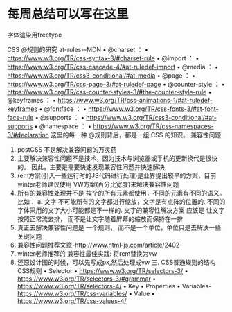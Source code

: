 # 每周总结可以写在这里
字体渲染用freetype

CSS @规则的研究
at-rules--MDN
• @charset ：
• https://www.w3.org/TR/css-syntax-3/#charset-rule
• @import ：
• https://www.w3.org/TR/css-cascade-4/#at-ruledef-import
• @media ：
• https://www.w3.org/TR/css3-conditional/#at-media
• @page ：
• https://www.w3.org/TR/css-page-3/#at-ruledef-page
• @counter-style ：
• https://www.w3.org/TR/css-counter-styles-3/#the-counter-style-rule
• @keyframes ：
• https://www.w3.org/TR/css-animations-1/#at-ruledef-keyframes
• @fontface ：
• https://www.w3.org/TR/css-fonts-3/#at-font-face-rule
• @supports ：
• https://www.w3.org/TR/css3-conditional/#at-supports
• @namespace ：
• https://www.w3.org/TR/css-namespaces-3/#declaration
这里的每一种 @规则背后，都是一组 CSS 的知识。
兼容性问题
1. postCSS   不是解决兼容问题的万灵药
2. 主要解决兼容性问题不是技术，因为技术与浏览器或手机的更新换代是很快的。  因此，主要是需要快速发现兼容性问题并快速解决
3. rem方案(引入一些运行时的JS代码进行处理)是业界提出较早的方案，目前winter老师建议使用  VW方案(百分比宽度)来解决兼容性问题
4. 所有的兼容性处理并不是 挨个的所有元素都使用，不同的元素有不同的语义。比如：
a. 文字
不可能所有的文字都进行缩放，文字是有点阵的位置的.
不同的字体采用的文字大小可能都是不一样的.
文字的兼容性解决方案  应该是 让文字按照正常流去排， 而不是让文字随着屏幕的缩放而保持在一排
5. 真正去解决兼容性问题是 一个规则，  而不是一个单位，单位只是去解决一些关键问题
6. 兼容性问题推荐文章-http://www.html-js.com/article/2402
7. winter老师推荐的 兼容性最佳实践:  将rem替换为vw
8. 还原设计图的时候，可以先写成px,然后处理成vw
三. CSS普通规则的结构
CSS规则
• Selector
• https://www.w3.org/TR/selectors-3/
• https://www.w3.org/TR/selectors-3/#grammar
• https://www.w3.org/TR/selectors-4/
• Key
• Properties
• Variables-https://www.w3.org/TR/css-variables/
• Value
• https://www.w3.org/TR/css-values-4/

